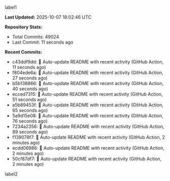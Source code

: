 
label1 
<!-- ACTIVITY_START -->
**Last Updated:** 2025-10-07 18:02:46 UTC

**Repository Stats:**
- Total Commits: 49024
- Last Commit: 11 seconds ago

**Recent Commits:**
- c43ddf9dd: 🤖 Auto-update README with recent activity (GitHub Action, 11 seconds ago)
- f804ede6a: 🤖 Auto-update README with recent activity (GitHub Action, 27 seconds ago)
- b5b138866: 🤖 Auto-update README with recent activity (GitHub Action, 40 seconds ago)
- ecced7315: 🤖 Auto-update README with recent activity (GitHub Action, 51 seconds ago)
- a5b89453f: 🤖 Auto-update README with recent activity (GitHub Action, 65 seconds ago)
- 5a9d15e08: 🤖 Auto-update README with recent activity (GitHub Action, 76 seconds ago)
- 7234a2356: 🤖 Auto-update README with recent activity (GitHub Action, 89 seconds ago)
- f139078f7: 🤖 Auto-update README with recent activity (GitHub Action, 2 minutes ago)
- ecdd06986: 🤖 Auto-update README with recent activity (GitHub Action, 2 minutes ago)
- 50cf87df7: 🤖 Auto-update README with recent activity (GitHub Action, 2 minutes ago)
<!-- ACTIVITY_END -->

label2
